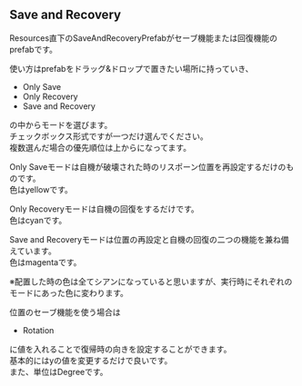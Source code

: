 ## Save and Recovery ##

Resources直下のSaveAndRecoveryPrefabがセーブ機能または回復機能のprefabです。  

使い方はprefabをドラッグ&ドロップで置きたい場所に持っていき、
+ Only Save
+ Only Recovery
+ Save and Recovery

の中からモードを選びます。  
チェックボックス形式ですが一つだけ選んでください。  
複数選んだ場合の優先順位は上からになってます。  

Only Saveモードは自機が破壊された時のリスポーン位置を再設定するだけのものです。  
色はyellowです。  

Only Recoveryモードは自機の回復をするだけです。  
色はcyanです。

Save and Recoveryモードは位置の再設定と自機の回復の二つの機能を兼ね備えています。  
色はmagentaです。  

※配置した時の色は全てシアンになっていると思いますが、実行時にそれぞれのモードにあった色に変わります。  

位置のセーブ機能を使う場合は  
+ Rotation

に値を入れることで復帰時の向きを設定することができます。  
基本的にはyの値を変更するだけで良いです。  
また、単位はDegreeです。
